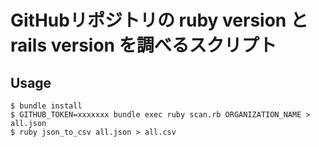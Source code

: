 # GitHubリポジトリの ruby version と rails version を調べるスクリプト

## Usage
```
$ bundle install
$ GITHUB_TOKEN=xxxxxxx bundle exec ruby scan.rb ORGANIZATION_NAME > all.json
$ ruby json_to_csv all.json > all.csv
```
